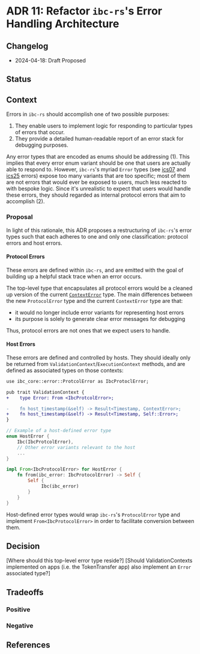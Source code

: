 # ADR 11: Refactor `ibc-rs`'s Error Handling Architecture

## Changelog

- 2024-04-18: Draft Proposed

## Status

## Context

Errors in `ibc-rs` should accomplish one of two possible purposes:

1. They enable users to implement logic for responding to particular types of errors that occur.
2. They provide a detailed human-readable report of an error stack for debugging purposes.

Any error types that are encoded as enums should be addressing (1). This implies that every error enum variant should
be one that users are actually able to respond to. However, `ibc-rs`'s myriad `Error` types (see [ics07][ics07-error] and [ics25][ics25-error] errors) expose
too many variants that are too specific; most of them are not errors that would ever be exposed to users, much less
reacted to with bespoke logic. Since it's unrealistic to expect that users would handle these errors, they should regarded
as internal protocol errors that aim to accomplish (2).

### Proposal

In light of this rationale, this ADR proposes a restructuring of `ibc-rs`'s error types such
that each adheres to one and only one classification: protocol errors and host errors.

#### Protocol Errors

These errors are defined within `ibc-rs`, and are emitted with the goal of building
up a helpful stack trace when an error occurs.

The top-level type that encapsulates all protocol errors would be a cleaned up version
of the current [`ContextError`][context-error] type. The main differences between
the new `ProtocolError` type and the current `ContextError` type are that:

- it would no longer include error variants for representing host errors
- its purpose is solely to generate clear error messages for debugging

Thus, protocol errors are not ones that we expect users to handle.

#### Host Errors

These errors are defined and controlled by hosts. They should ideally only be returned
from `ValidationContext`/`ExecutionContext` methods, and are defined as associated
types on those contexts:

```diff
use ibc_core::error::ProtcolError as IbcProtoclError;

pub trait ValidationContext {
+    type Error: From <IbcProtcolError>;

-    fn host_timestamp(&self) -> Result<Timestamp, ContextError>;
+    fn host_timestamp(&self) -> Result<Timestamp, Self::Error>;
}
```

```rust
// Example of a host-defined error type
enum HostError {
    Ibc(IbcProtcolError),
    // Other error variants relevant to the host
    ...
}

impl From<IbcProtocolError> for HostError {
    fn from(ibc_error: IbcProtocolError) -> Self {
        Self {
             Ibc(ibc_error)
        }
    }
}
```

Host-defined error types would wrap `ibc-rs`'s `ProtocolError` type and implement
`From<IbcProtocolError>` in order to facilitate conversion between them.

## Decision

[Where should this top-level error type reside?]
[Should ValidationContexts implemented on apps (i.e. the TokenTransfer app) also implement an `Error` associated type?]

## Tradeoffs

### Positive

### Negative

## References

[ics07-error]: https://github.com/cosmos/ibc-rs/blob/4ea4dcb863efa12f5628a05588e2207112035e4a/ibc-clients/ics07-tendermint/types/src/error.rs#L19
[ics25-error]: https://github.com/cosmos/ibc-rs/blob/4ea4dcb863efa12f5628a05588e2207112035e4a/ibc-core/ics25-handler/types/src/events.rs#L16
[context-error]: https://github.com/cosmos/ibc-rs/blob/3a4acfd64d80277808ba0e8cc5ff1c50ca6f7966/crates/ibc/src/core/context.rs#L74
